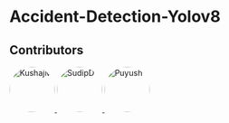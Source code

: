 # Accident-Detection-Yolov8

## Contributors

<div style="display: inline-block; position: relative; margin-right: 40px;">
  <a href="https://github.com/KushajM">
    <img src="https://avatars.githubusercontent.com/u/85050534?v=4" alt="KushajM" style="width: 80px; overflow: hidden; border-radius: 50%;">
  </a>

  <a href="https://github.com/Github-2lu/">
    <img src="https://avatars.githubusercontent.com/u/34942978?v=4" alt="SudipD" style="width: 80px; overflow: hidden; border-radius: 50%;">
  </a>

  <a href="https://github.com/Puyush">
    <img src="https://avatars.githubusercontent.com/u/103782822?v=4" alt="Puyush" style="width: 80px; overflow: hidden; border-radius: 50%;">
  </a>
</div>
